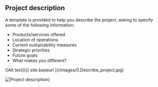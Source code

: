 ## Project description

A template is provided to help you describe the project, asking to specify some of the following information:
- Products/services offered
- Location of operations
- Current sustainability measures
- Strategic priorities
- Future goals
- What makes you different?

![Alt text]({{ site.baseurl }}/images/0.Describe_project.jpg)


![Project description](https://t-nagesh.github.io/toolkitupdateloopholes.github.io/assets/images/0.Describe_project.jpg))

